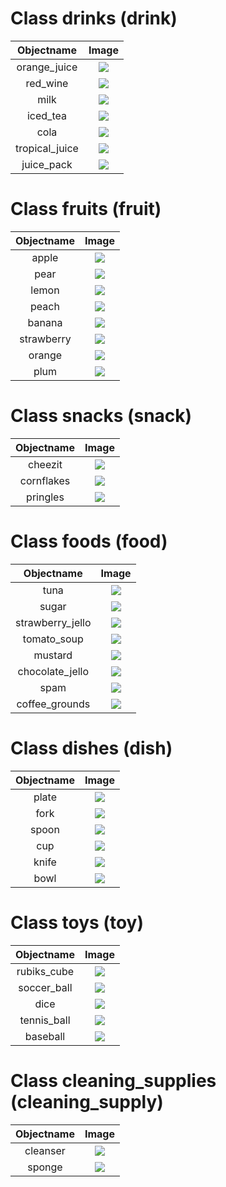 # Class drinks (drink)

| Objectname               |  Image                   |
|:-------------------------:|:-------------------------:|
| orange_juice  |  ![](known_objects/drinks/orange_juice.jpg) |
| red_wine  |  ![](known_objects/drinks/red_wine.jpg) |
| milk  |  ![](known_objects/drinks/milk.jpg) |
| iced_tea  |  ![](known_objects/drinks/iced_tea.jpg) |
| cola  |  ![](known_objects/drinks/cola.jpg) |
| tropical_juice  |  ![](known_objects/drinks/tropical_juice.jpg) |
| juice_pack  |  ![](known_objects/drinks/juice_pack.jpg) |


# Class fruits (fruit)

| Objectname               |  Image                   |
:-------------------------:|:-------------------------:
| apple  |  ![](known_objects/fruits/apple.png) |
| pear  |  ![](known_objects/fruits/pear.png) |
| lemon  |  ![](known_objects/fruits/lemon.png) |
| peach  |  ![](known_objects/fruits/peach.png) |
| banana  |  ![](known_objects/fruits/banana.png) |
| strawberry  |  ![](known_objects/fruits/strawberry.png) |
| orange  |  ![](known_objects/fruits/orange.png) |
| plum  |  ![](known_objects/fruits/plum.png) |


# Class snacks (snack)

| Objectname               |  Image                   |
:-------------------------:|:-------------------------:
| cheezit  |  ![](known_objects/snacks/cheezit.png) |
| cornflakes  |  ![](known_objects/snacks/cornflakes.jpg) |
| pringles  |  ![](known_objects/snacks/pringles.png) |


# Class foods (food) 

| Objectname               |  Image                   |
:-------------------------:|:-------------------------:
| tuna  |  ![](known_objects/food/tuna.png) |
| sugar  |  ![](known_objects/food/sugar.png) |
| strawberry_jello  |  ![](known_objects/food/strawberry_jello.png) |
| tomato_soup  |  ![](known_objects/food/tomato_soup.png) |
| mustard  |  ![](known_objects/food/mustard.png) |
| chocolate_jello  |  ![](known_objects/food/chocolate_jello.png) |
| spam  |  ![](known_objects/food/spam.png) |
| coffee_grounds  |  ![](known_objects/food/coffee_grounds.png) |


# Class dishes (dish)

| Objectname               |  Image                   |
:-------------------------:|:-------------------------:
| plate  |  ![](known_objects/dishes/plate.png) |
| fork  |  ![](known_objects/dishes/fork.png) |
| spoon  |  ![](known_objects/dishes/spoon.png) |
| cup  |  ![](known_objects/dishes/cup.png) |
| knife  |  ![](known_objects/dishes/knife.png) |
| bowl  |  ![](known_objects/dishes/bowl.png) |


# Class toys (toy)

| Objectname               |  Image                   |
:-------------------------:|:-------------------------:
| rubiks_cube  |  ![](known_objects/toys/rubiks_cube.png) |
| soccer_ball  |  ![](known_objects/toys/soccer_ball.jpg) |
| dice  |  ![](known_objects/toys/dice.png) |
| tennis_ball  |  ![](known_objects/toys/tennis_ball.png) |
| baseball  |  ![](known_objects/toys/baseball.png) |


# Class cleaning_supplies (cleaning_supply)

| Objectname               |  Image                   |
:-------------------------:|:-------------------------:
| cleanser  |  ![](known_objects/cleaning_supplies/cleanser.png) |
| sponge  |  ![](known_objects/cleaning_supplies/sponge.jpg) |


